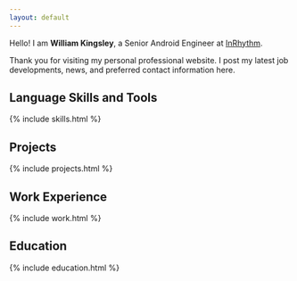 ```yaml
---
layout: default
---
```


Hello! I am **William Kingsley**, a Senior Android Engineer at [InRhythm](https://www.inrhythm.com/).

Thank you for visiting my personal professional website. I post my latest job developments, news, and preferred contact information here.

## Language Skills and Tools

{% include skills.html %}

## Projects

{% include projects.html %}

## Work Experience

{% include work.html %}

## Education

{% include education.html %}

